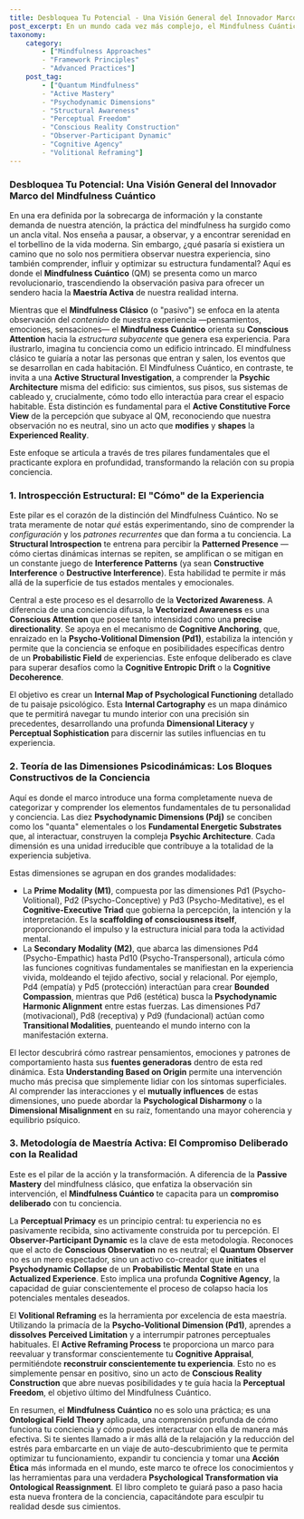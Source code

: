 ```yaml
---
title: Desbloquea Tu Potencial - Una Visión General del Innovador Marco del Mindfulness Cuántico
post_excerpt: En un mundo cada vez más complejo, el Mindfulness Cuántico emerge como una evolución del mindfulness tradicional, invitándonos a ir más allá de la observación pasiva para convertirnos en participantes activos y conscientes en la configuración de nuestra realidad interna. Este marco innovador ofrece herramientas para comprender la arquitectura profunda de nuestra conciencia y ejercer una maestría deliberada sobre nuestra experiencia.
taxonomy:
    category:
        - ["Mindfulness Approaches"
        - "Framework Principles"
        - "Advanced Practices"]
    post_tag:
        - ["Quantum Mindfulness"
        - "Active Mastery"
        - "Psychodynamic Dimensions"
        - "Structural Awareness"
        - "Perceptual Freedom"
        - "Conscious Reality Construction"
        - "Observer-Participant Dynamic"
        - "Cognitive Agency"
        - "Volitional Reframing"]
---
```

### Desbloquea Tu Potencial: Una Visión General del Innovador Marco del Mindfulness Cuántico

En una era definida por la sobrecarga de información y la constante demanda de nuestra atención, la práctica del mindfulness ha surgido como un ancla vital. Nos enseña a pausar, a observar, y a encontrar serenidad en el torbellino de la vida moderna. Sin embargo, ¿qué pasaría si existiera un camino que no solo nos permitiera observar nuestra experiencia, sino también comprender, influir y optimizar su estructura fundamental? Aquí es donde el **Mindfulness Cuántico** (QM) se presenta como un marco revolucionario, trascendiendo la observación pasiva para ofrecer un sendero hacia la **Maestría Activa** de nuestra realidad interna.

Mientras que el **Mindfulness Clásico** (o "pasivo") se enfoca en la atenta observación del *contenido* de nuestra experiencia —pensamientos, emociones, sensaciones— el **Mindfulness Cuántico** orienta su **Conscious Attention** hacia la *estructura subyacente* que genera esa experiencia. Para ilustrarlo, imagina tu conciencia como un edificio intrincado. El mindfulness clásico te guiaría a notar las personas que entran y salen, los eventos que se desarrollan en cada habitación. El Mindfulness Cuántico, en contraste, te invita a una **Active Structural Investigation**, a comprender la **Psychic Architecture** misma del edificio: sus cimientos, sus pisos, sus sistemas de cableado y, crucialmente, cómo todo ello interactúa para crear el espacio habitable. Esta distinción es fundamental para el **Active Constitutive Force View** de la percepción que subyace al QM, reconociendo que nuestra observación no es neutral, sino un acto que **modifies** y **shapes** la **Experienced Reality**.

Este enfoque se articula a través de tres pilares fundamentales que el practicante explora en profundidad, transformando la relación con su propia conciencia.

### 1. Introspección Estructural: El "Cómo" de la Experiencia

Este pilar es el corazón de la distinción del Mindfulness Cuántico. No se trata meramente de notar *qué* estás experimentando, sino de comprender la *configuración* y los *patrones recurrentes* que dan forma a tu conciencia. La **Structural Introspection** te entrena para percibir la **Patterned Presence** —cómo ciertas dinámicas internas se repiten, se amplifican o se mitigan en un constante juego de **Interference Patterns** (ya sean **Constructive Interference** o **Destructive Interference**). Esta habilidad te permite ir más allá de la superficie de tus estados mentales y emocionales.

Central a este proceso es el desarrollo de la **Vectorized Awareness**. A diferencia de una conciencia difusa, la **Vectorized Awareness** es una **Conscious Attention** que posee tanto intensidad como una **precise directionality**. Se apoya en el mecanismo de **Cognitive Anchoring**, que, enraizado en la **Psycho-Volitional Dimension (Pd1)**, estabiliza la intención y permite que la conciencia se enfoque en posibilidades específicas dentro de un **Probabilistic Field** de experiencias. Este enfoque deliberado es clave para superar desafíos como la **Cognitive Entropic Drift** o la **Cognitive Decoherence**.

El objetivo es crear un **Internal Map of Psychological Functioning** detallado de tu paisaje psicológico. Esta **Internal Cartography** es un mapa dinámico que te permitirá navegar tu mundo interior con una precisión sin precedentes, desarrollando una profunda **Dimensional Literacy** y **Perceptual Sophistication** para discernir las sutiles influencias en tu experiencia.

### 2. Teoría de las Dimensiones Psicodinámicas: Los Bloques Constructivos de la Conciencia

Aquí es donde el marco introduce una forma completamente nueva de categorizar y comprender los elementos fundamentales de tu personalidad y conciencia. Las diez **Psychodynamic Dimensions (Pdj)** se conciben como los "quanta" elementales o los **Fundamental Energetic Substrates** que, al interactuar, construyen la compleja **Psychic Architecture**. Cada dimensión es una unidad irreducible que contribuye a la totalidad de la experiencia subjetiva.

Estas dimensiones se agrupan en dos grandes modalidades:
*   La **Prime Modality (M1)**, compuesta por las dimensiones Pd1 (Psycho-Volitional), Pd2 (Psycho-Conceptive) y Pd3 (Psycho-Meditative), es el **Cognitive-Executive Triad** que gobierna la percepción, la intención y la interpretación. Es la **scaffolding of consciousness itself**, proporcionando el impulso y la estructura inicial para toda la actividad mental.
*   La **Secondary Modality (M2)**, que abarca las dimensiones Pd4 (Psycho-Empathic) hasta Pd10 (Psycho-Transpersonal), articula cómo las funciones cognitivas fundamentales se manifiestan en la experiencia vivida, moldeando el tejido afectivo, social y relacional. Por ejemplo, Pd4 (empatía) y Pd5 (protección) interactúan para crear **Bounded Compassion**, mientras que Pd6 (estética) busca la **Psychodynamic Harmonic Alignment** entre estas fuerzas. Las dimensiones Pd7 (motivacional), Pd8 (receptiva) y Pd9 (fundacional) actúan como **Transitional Modalities**, puenteando el mundo interno con la manifestación externa.

El lector descubrirá cómo rastrear pensamientos, emociones y patrones de comportamiento hasta sus **fuentes generadoras** dentro de esta red dinámica. Esta **Understanding Based on Origin** permite una intervención mucho más precisa que simplemente lidiar con los síntomas superficiales. Al comprender las interacciones y el **mutually influences** de estas dimensiones, uno puede abordar la **Psychological Disharmony** o la **Dimensional Misalignment** en su raíz, fomentando una mayor coherencia y equilibrio psíquico.

### 3. Metodología de Maestría Activa: El Compromiso Deliberado con la Realidad

Este es el pilar de la acción y la transformación. A diferencia de la **Passive Mastery** del mindfulness clásico, que enfatiza la observación sin intervención, el **Mindfulness Cuántico** te capacita para un **compromiso deliberado** con tu conciencia.

La **Perceptual Primacy** es un principio central: tu experiencia no es pasivamente recibida, sino activamente construida por tu percepción. El **Observer-Participant Dynamic** es la clave de esta metodología. Reconoces que el acto de **Conscious Observation** no es neutral; el **Quantum Observer** no es un mero espectador, sino un activo co-creador que **initiates** el **Psychodynamic Collapse** de un **Probabilistic Mental State** en una **Actualized Experience**. Esto implica una profunda **Cognitive Agency**, la capacidad de guiar conscientemente el proceso de colapso hacia los potenciales mentales deseados.

El **Volitional Reframing** es la herramienta por excelencia de esta maestría. Utilizando la primacía de la **Psycho-Volitional Dimension (Pd1)**, aprendes a **dissolves** **Perceived Limitation** y a interrumpir patrones perceptuales habituales. El **Active Reframing Process** te proporciona un marco para reevaluar y transformar conscientemente tu **Cognitive Appraisal**, permitiéndote **reconstruir conscientemente tu experiencia**. Esto no es simplemente pensar en positivo, sino un acto de **Conscious Reality Construction** que abre nuevas posibilidades y te guía hacia la **Perceptual Freedom**, el objetivo último del Mindfulness Cuántico.

En resumen, el **Mindfulness Cuántico** no es solo una práctica; es una **Ontological Field Theory** aplicada, una comprensión profunda de cómo funciona tu conciencia y cómo puedes interactuar con ella de manera más efectiva. Si te sientes llamado a ir más allá de la relajación y la reducción del estrés para embarcarte en un viaje de auto-descubrimiento que te permita optimizar tu funcionamiento, expandir tu conciencia y tomar una **Acción Ética** más informada en el mundo, este marco te ofrece los conocimientos y las herramientas para una verdadera **Psychological Transformation via Ontological Reassignment**. El libro completo te guiará paso a paso hacia esta nueva frontera de la conciencia, capacitándote para esculpir tu realidad desde sus cimientos.